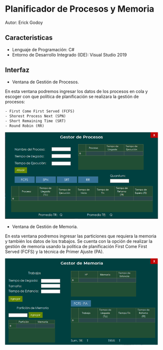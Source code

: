 # Planificador de Procesos y Memoria
Autor: Erick Godoy

## Caracteristicas
-	Lenguaje de Programación: C#
-	Entorno de Desarrollo Integrado (IDE): Visual Studio 2019

## Interfaz 
- Ventana de Gestión de Procesos.

En esta ventana podremos ingresar los datos de los procesos en cola y escoger con que política de planificación se realizara la gestión de procesos: 

    - First Come First Served (FCFS)
    - Shorest Process Next (SPN)
    - Short Remaining Time (SRT)
    - Round Robin (RR)

![Interfaz1](images/img_1.png)

- Ventana de Gestión de Memoria.

En esta ventana podremos ingresar las particiones que requiera la memoria y también los datos de los trabajos.
Se cuenta con la opción de realizar la gestión de memoria usando la política de planificación First Come First Served (FCFS) y la técnica de Primer Ajuste (PA).

![Interfaz2](images/img_2.png)
